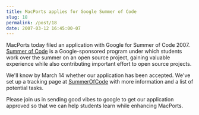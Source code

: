 ```yaml
---
title: MacPorts applies for Google Summer of Code
slug: 18
permalink: /post/18
date: 2007-03-12 16:45:00-07
---
```


MacPorts today filed an application with Google for Summer of Code 2007. [Summer of Code](https://code.google.com/soc/) is a Google-sponsored program under which students work over the summer on an open source project, gaining valuable experience while also contributing important effort to open source projects.

We'll know by March 14 whether our application has been accepted. We've set up a tracking page at [SummerOfCode](https://trac.macosforge.org/projects/macports/wiki/SummerOfCode) with more information and a list of potential tasks.

Please join us in sending good vibes to google to get our application approved so that we can help students learn while enhancing MacPorts.
